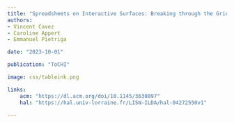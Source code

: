 ```yaml
---
title: "Spreadsheets on Interactive Surfaces: Breaking through the Grid with the Pen"
authors:
- Vincent Cavez
- Caroline Appert
- Emmanuel Pietriga

date: "2023-10-01"

publication: "ToCHI"

image: css/tableink.png

links:
    acm: "https://dl.acm.org/doi/10.1145/3630097"
    hal: "https://hal.univ-lorraine.fr/LISN-ILDA/hal-04272550v1"
    
---
```

